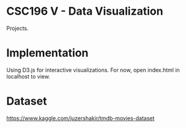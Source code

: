 # CSC196 V - Data Visualization
 Projects.
# Implementation
 Using D3.js for interactive visualizations. For now, open index.html in localhost to view.

# Dataset
https://www.kaggle.com/juzershakir/tmdb-movies-dataset
